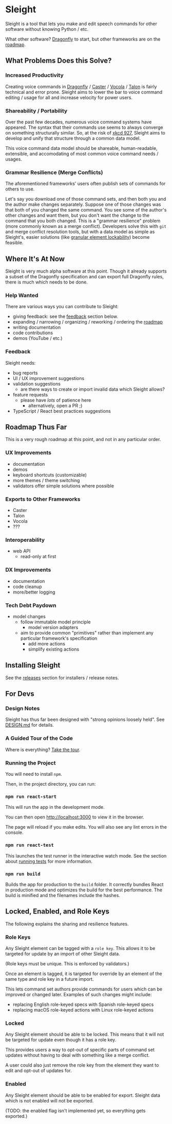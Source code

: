 # Sleight

Sleight is a tool that lets you make and edit speech commands for other software without knowing Python / etc.

What other software? [Dragonfly](https://dragonfly2.readthedocs.io) to start, but other frameworks are on the [roadmap](#roadmap-thus-far).

## What Problems Does this Solve?

### Increased Productivity

Creating voice commands in [Dragonfly](https://dragonfly2.readthedocs.io) / [Caster](https://caster.readthedocs.io) / [Vocola](http://vocola.net/v2) / [Talon](https://talonvoice.com) is fairly technical and error prone. Sleight aims to lower the bar to voice command editing / usage for all and increase velocity for power users.

### Shareability / Portability

Over the past few decades, numerous voice command systems have appeared. The syntax that their commands use seems to always converge on something structurally similar. So, at the risk of [xkcd 927](https://xkcd.com/927), Sleight aims to develop and unify that structure through a common data model.

This voice command data model should be shareable, human-readable, extensible, and accomodating of most common voice command needs / usages.

### Grammar Resilience (Merge Conflicts)

The aforementioned frameworks' users often publish sets of commands for others to use.

Let's say you download one of those command sets, and then both you and the author make changes separately. Suppose one of those changes was that both of you changed the same command. You see some of the author's other changes and want them, but you don't want the change to the command that you both changed. This is a "grammar resilience" problem (more commonly known as a merge conflict). Developers solve this with `git` and merge conflict resolution tools, but with a data model as simple as Sleight's, easier solutions (like [granular element lockability](#locked-enabled-and-role-keys)) become feasible.

## Where It's At Now

Sleight is very much alpha software at this point. Though it already supports a subset of the Dragonfly specification and can export full Dragonfly rules, there is much which needs to be done.

### Help Wanted

There are various ways you can contribute to Sleight:

- giving feedback: see the [feedback](#feedback) section below.
- expanding / narrowing / organizing / reworking / ordering the [roadmap](#roadmap-thus-far)
- writing documentation
- code contributions
- demos (YouTube / etc.)

### Feedback

Sleight needs:

- bug reports
- UI / UX improvement suggestions
- validation suggestions
  - are there ways to create or import invalid data which Sleight allows?
- feature requests
  - please have _lots_ of patience here
    - alternatively, open a PR ;)
- TypeScript / React best practices suggestions

## Roadmap Thus Far

This is a very rough roadmap at this point, and not in any particular order.

### UX Improvements

- documentation
- demos
- keyboard shortcuts (customizable)
- more themes / theme switching
- validators offer simple solutions where possible

### Exports to Other Frameworks

- Caster
- Talon
- Vocola
- ???

### Interoperability

- web API
  - read-only at first

### DX Improvements

- documentation
- code cleanup
- more/better logging

### Tech Debt Paydown

- model changes
  - follow immutable model principle
    - model version adapters
  - aim to provide common "primitives" rather than implement any particular framework's specification
    - add more actions
    - simplify existing actions

## Installing Sleight

See the [releases](https://github.com/synkarius/sleight/releases) section for installers / release notes.

## For Devs

### Design Notes

Sleight has thus far been designed with "strong opinions loosely held". See [DESIGN.md](DESIGN.md) for details.

### A Guided Tour of the Code

Where is everything? [Take the tour](CODE_TOUR.md).

### Running the Project

You will need to install `npm`.

Then, in the project directory, you can run:

### `npm run react-start`

This will run the app in the development mode.

You can then open [http://localhost:3000](http://localhost:3000) to view it in the browser.

The page will reload if you make edits.
You will also see any lint errors in the console.

### `npm run react-test`

This launches the test runner in the interactive watch mode.
See the section about [running tests](https://facebook.github.io/create-react-app/docs/running-tests) for more information.

### `npm run build`

Builds the app for production to the `build` folder.
It correctly bundles React in production mode and optimizes the build for the best performance. The build is minified and the filenames include the hashes.

## Locked, Enabled, and Role Keys

The following explains the sharing and resilience features.

### Role Keys

Any Sleight element can be tagged with a `role key`. This allows it to be targeted for update by an import of other Sleight data.

(Role keys must be unique. This is enforced by validators.)

Once an element is tagged, it is targeted for override by an element of the same type and role key in a future import.

This lets command set authors provide commands for users which can be improved or changed later. Examples of such changes might include:

- replacing English role-keyed specs with Spanish role-keyed specs
- replacing macOS role-keyed actions with Linux role-keyed actions

### Locked

Any Sleight element should be able to be locked. This means that it will not be targeted for update even though it has a role key.

This provides users a way to opt-out of specific parts of command set updates without having to deal with something like a merge conflict.

A user could also just remove the role key from the element they want to edit and opt-out of updates for.

### Enabled

Any Sleight element should be able to be enabled for export. Sleight data which is not enabled will not be exported.

(TODO: the enabled flag isn't implemented yet, so everything gets exported.)
